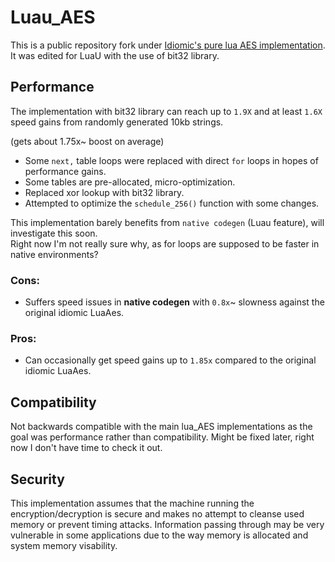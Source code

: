 # Luau_AES

This is a public repository fork under [Idiomic's pure lua AES implementation](https://github.com/idiomic/Lua_AES). It was edited for LuaU with the use of bit32 library.

## Performance
The implementation with bit32 library can reach up to `1.9X` and at least `1.6X` speed gains from randomly generated 10kb strings.

(gets about 1.75x~ boost on average)

- Some `next,` table loops were replaced with direct `for` loops in hopes of performance gains.
- Some tables are pre-allocated, micro-optimization.
- Replaced xor lookup with bit32 library.
- Attempted to optimize the `schedule_256()` function with some changes.

This implementation barely benefits from `native codegen` (Luau feature), will investigate this soon. <br>
Right now I'm not really sure why, as for loops are supposed to be faster in native environments?

### Cons:
  - Suffers speed issues in **native codegen** with `0.8x`~ slowness against the original idiomic LuaAes. <br>
### Pros:
  - Can occasionally get speed gains up to `1.85x` compared to the original idiomic LuaAes.

## Compatibility
Not backwards compatible with the main lua_AES implementations as the goal was performance rather than compatibility.
Might be fixed later, right now I don't have time to check it out.

## Security
This implementation assumes that the machine running the encryption/decryption is secure and makes no attempt to cleanse used memory or prevent timing attacks.
Information passing through may be very vulnerable in some applications due to the way memory is allocated and system memory visability.
